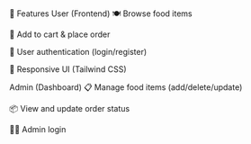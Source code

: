 🔐 Features
User (Frontend)
🍽️ Browse food items

🛒 Add to cart & place order

🔐 User authentication (login/register)

📱 Responsive UI (Tailwind CSS)

Admin (Dashboard)
📋 Manage food items (add/delete/update)

📦 View and update order status

🧑‍💻 Admin login
